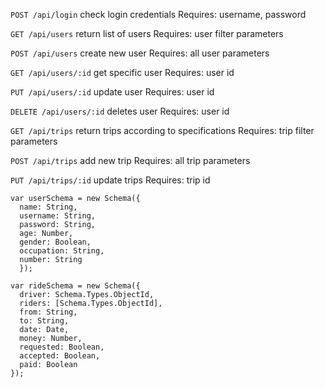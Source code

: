 `POST /api/login` check login credentials
Requires: username, password


`GET /api/users` return list of users
Requires: user filter parameters


`POST /api/users` create new user
Requires: all user parameters


`GET /api/users/:id` get specific user
Requires: user id


`PUT /api/users/:id` update user
Requires: user id


`DELETE /api/users/:id` deletes user
Requires: user id


`GET /api/trips` return trips according to specifications
Requires: trip filter parameters


`POST /api/trips` add new trip
Requires: all trip parameters


`PUT /api/trips/:id` update trips
Requires: trip id

```
var userSchema = new Schema({
  name: String,
  username: String,
  password: String,
  age: Number,
  gender: Boolean,
  occupation: String,
  number: String
  });
```


```
var rideSchema = new Schema({
  driver: Schema.Types.ObjectId,
  riders: [Schema.Types.ObjectId],
  from: String,
  to: String,
  date: Date,
  money: Number,
  requested: Boolean,
  accepted: Boolean,
  paid: Boolean
});
```
